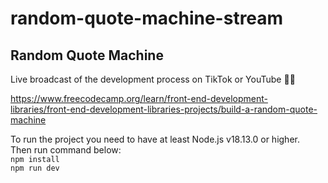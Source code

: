 # random-quote-machine-stream
## Random Quote Machine 

Live broadcast of the development process on TikTok or YouTube :blue_heart::yellow_heart:

https://www.freecodecamp.org/learn/front-end-development-libraries/front-end-development-libraries-projects/build-a-random-quote-machine

To run the project you need to have at least Node.js v18.13.0 or higher.  
Then run command below:  
`npm install`  
`npm run dev`  